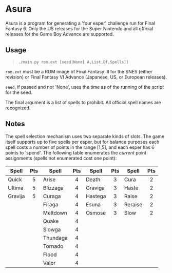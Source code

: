 # Asura

Asura is a program for generating a 'four esper' challenge run for Final Fantasy 6. Only the US releases for the Super Nintendo and all official releases for the Game Boy Advance are supported.

## Usage

> `./main.py rom.ext [seed|None[ A,List,Of,Spells]]`

`rom.ext` must be a ROM image of Final Fantasy III for the SNES (either revision) or Final Fantasy VI Advance (Japanese, US, or European releases).

`seed`, if passed and not 'None', uses the time as of the running of the script for the seed.

The final argument is a list of spells to prohibit. All official spell names are recognized.

## Notes

The spell selection mechanism uses two separate kinds of slots. The game itself supports up to five spells per esper, but for balance purposes each spell costs a number of points in the range [1,5], and each esper has 6 points to 'spend'. The following table enumerates the *current* point assignments (spells not enumerated cost one point):

<table>
    <thead>
        <tr><th>Spell</th><th>Pts</th><th>Spell</th><th>Pts</th><th>Spell</th><th>Pts</th><th>Spell</th><th>Pts</th></tr>
    </thead>
    <tbody>
        <tr><td>Quick</td><td align="center">5</td>
            <td>Arise</td><td align="center">4</td>
            <td>Death</td><td align="center">3</td>
            <td>Cura</td><td align="center">2</td></tr>
        <tr><td>Ultima</td><td align="center">5</td>
            <td>Blizzaga</td><td align="center">4</td>
            <td>Graviga</td><td align="center">3</td>
            <td>Haste</td><td align="center">2</td></tr>
        <tr><td>Gravija</td><td align="center">5</td>
            <td>Curaga</td><td align="center">4</td>
            <td>Hastega</td><td align="center">3</td>
            <td>Raise</td><td align="center">2</td></tr>
        <tr><td colspan="2"></td>
            <td>Firaga</td><td align="center">4</td>
            <td>Esuna</td><td align="center">3</td>
            <td>Reraise</td><td align="center">2</td></tr>
        <tr><td colspan="2"></td>
            <td>Meltdown</td><td align="center">4</td>
            <td>Osmose</td><td align="center">3</td>
            <td>Slow</td><td align="center">2</td></tr>
        <tr><td colspan="2"></td>
            <td>Quake</td><td align="center">4</td>
            <td colspan="4"></td></tr>
        <tr><td colspan="2"></td>
            <td>Slowga</td><td align="center">4</td>
            <td colspan="4"></td></tr>
        <tr><td colspan="2"></td>
            <td>Thundaga</td><td align="center">4</td>
            <td colspan="4"></td></tr>
        <tr><td colspan="2"></td>
            <td>Tornado</td><td align="center">4</td>
            <td colspan="4"></td></tr>
        <tr><td colspan="2"></td>
            <td>Flood</td><td align="center">4</td>
            <td colspan="4"></td></tr>
        <tr><td colspan="2"></td>
            <td>Valor</td><td align="center">4</td>
            <td colspan="4"></td></tr>
    </tbody>
</table>
